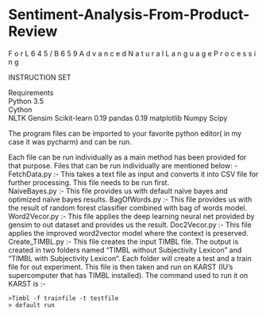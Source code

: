 # Sentiment-Analysis-From-Product-Review 
F o r  L 6 4 5 / B 6 5 9 A d v a n c e d N a t u r a l L a n g u a g e P r o c e s s i n g 

INSTRUCTION SET 

Requirements  
Python 3.5  
Cython  
NLTK 
Gensim 
Scikit-learn 0.19 
pandas 0.19 
matplotlib 
Numpy 
Scipy 
  
The program files can be imported to your favorite python editor( in my case it was pycharm) and can be run.
 
Each file can be run individually as a main method has been provided for that purpose. Files that can be run individually are mentioned below: -  
FetchData.py :- This takes a text file as input and converts it into CSV file for further processing. This file needs to be run first.  
NaiveBayes.py :- This file provides us with default naïve bayes and optimized naïve bayes results. 
BagOfWords.py :- This file provides us with the result of random forest classifier combined with bag of words model. 
Word2Vecor.py :- This file applies the deep learning neural net provided by gensim to out dataset and provides us the result. 
Doc2Vecor.py :- This file applies the improved word2vector model where the context is preserved. 
Create_TIMBL.py :-  This file creates the input TIMBL file. The output is created in two folders named “TIMBL without Subjectivity Lexicon” and “TIMBL with Subjectivity Lexicon”. Each folder will create a test and a train file for out experiment. This file is then taken and run on KARST (IU’s supercomputer that has TIMBL installed). The command used to run it on KARST is :-  
	
	>Timbl -f trainfile -t testfile 
	> default run 

